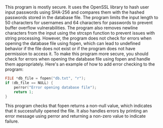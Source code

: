 This program is mostly secure. It uses the OpenSSL library to hash user input passwords using SHA-256 and compares them with the hashed passwords stored in the database file. The program limits the input length to 50 characters for usernames and 64 characters for passwords to prevent buffer overflow vulnerabilities. The program also removes newline characters from the input using the strcspn function to prevent issues with string processing. However, the program does not check for errors when opening the database file using fopen, which can lead to undefined behavior if the file does not exist or if the program does not have permission to access it. To make this program more secure, you should check for errors when opening the database file using fopen and handle them appropriately. Here's an example of how to add error checking to the program:

```c
FILE *db_file = fopen("db.txt", "r");
if (db_file == NULL) {
    perror("Error opening database file");
    return 1;
}
```

This program checks that fopen returns a non-null value, which indicates that it successfully opened the file. It also handles errors by printing an error message using perror and returning a non-zero value to indicate failure.